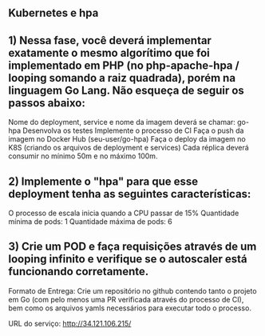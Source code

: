 ## Kubernetes e hpa

## 1) Nessa fase, você deverá implementar exatamente o mesmo algorítimo que foi implementado em PHP (no php-apache-hpa / looping somando a raiz quadrada), porém na linguagem Go Lang. Não esqueça de seguir os passos abaixo:
Nome do deployment, service e nome da imagem deverá se chamar: go-hpa
Desenvolva os testes
Implemente o processo de CI
Faça o push da imagem no Docker Hub (seu-user/go-hpa)
Faça o deploy da imagem no K8S (criando os arquivos de deployment e services)
Cada réplica deverá consumir no mínimo 50m e no máximo 100m.

## 2) Implemente o "hpa" para que esse deployment tenha as seguintes características:
O processo de escala inicia quando a CPU passar de 15%
Quantidade mínima de pods: 1
Quantidade máxima de pods: 6

## 3) Crie um POD e faça requisições através de um looping infinito e verifique se o autoscaler está funcionando corretamente.
Formato de Entrega:
Crie um repositório no github contendo tanto o projeto em Go (com pelo menos uma PR verificada através do processo de CI), 
bem como os arquivos yamls necessários para executar todo o processo.

URL do serviço: http://34.121.106.215/
